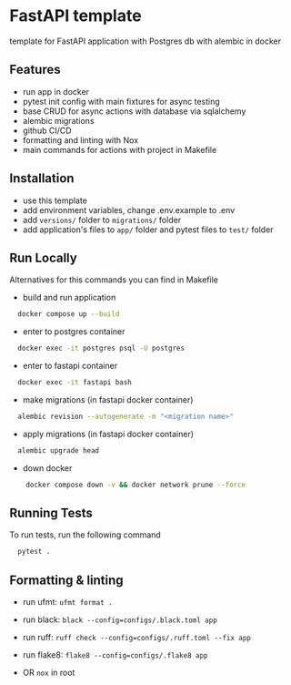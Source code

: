 
# FastAPI template

template for FastAPI application with Postgres db with alembic in docker


## Features

- run app in docker
- pytest init config with main fixtures for async testing
- base CRUD for async actions with database via sqlalchemy
- alembic migrations
- github CI/CD
- formatting and linting with Nox
- main commands for actions with project in Makefile


## Installation

- use this template
- add environment variables, change .env.example to .env
- add `versions/` folder to `migrations/` folder
- add application's files to `app/` folder and pytest files to `test/` folder
## Run Locally

Alternatives for this commands you can find in Makefile

- build and run application

```bash
  docker compose up --build
```

- enter to postgres container

```bash
  docker exec -it postgres psql -U postgres
```

- enter to fastapi container

```bash
  docker exec -it fastapi bash
```

- make migrations (in fastapi docker container)

```bash
  alembic revision --autogenerate -m "<migration name>"
```

- apply migrations (in fastapi docker container)

```bash
  alembic upgrade head
```

- down docker

```bash
    docker compose down -v && docker network prune --force
```


## Running Tests

To run tests, run the following command

```bash
  pytest .
```


## Formatting & linting

- run ufmt: `ufmt format .`
- run black: `black --config=configs/.black.toml app`
- run ruff: `ruff check --config=configs/.ruff.toml --fix app`
- run flake8: `flake8 --config=configs/.flake8 app`

- OR `nox` in root

